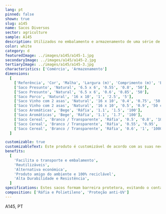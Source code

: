 ```yaml
---
lang: pt
pinned: false
shown: true
slug: a145
name: Sacos Diversos
sector: agriculture
sample: A145
description: Utilizados no embalamento e armazenamento de uma série de produtos agro-alimentares, presunto, porco, aromáticas, entre outros.
color: white
category: d
featuredImage: ../images/a145/a145-1.jpg
secondaryImage: ../images/a145/a145-2.jpg
tertiaryImage: ../images/a145/a145-3.jpg
characteristics: ['Comércio', 'Armazenamento']
dimensions:
  [
    ['Referência', 'Cor', 'Malha', 'Largura (m)', 'Comprimento (m)', 'Embalagem (un)'],
    ['Saco Presunto', 'Natural', '6.5 x 6', '0.55', '0.8', '50'],
    ['Saco Presunto', 'Natural', '6.5 x 6', '0.6', '0.85', '50'],
    ['Saco Porco', 'Natural', '16 x 10', '1', '2.5', '5'],
    ['Saco Vinho com 2 asas', 'Natural', '16 x 10', '0.4', '0.75', '50 com 2 asas'],
    ['Saco Vinho com 2 asas', 'Natural', '16 x 10', '0.5', '0.9', '50 com 2 asas'],
    ['Saco Aromáticas', 'Bege', 'Ráfia', '1.1', '1.5', '100'],
    ['Saco Aromáticas', 'Bege', 'Ráfia', '1.1', '1.7', '100'],
    ['Saco Cereal', 'Branco / Transparente', 'Ráfia', '0.5', '0.8', '1000'],
    ['Saco Cereal', 'Branco / Transparente', 'Ráfia', '0.55', '0.95', '1000'],
    ['Saco Cereal', 'Branco / Transparente', 'Ráfia', '0.6', '1', '1000'],
  ]

customizable: true
customizableText: Este produto é customizável de acordo com as suas necessidades. Contacte-nos para mais informações.
benefits:
  [
    'Facilita o transporte e embalamento',
    'Reutilizáveis',
    'Alternativa económica',
    'Produto amigo do ambiente e 100% reciclável',
    'Alta Durabilidade e Resistência',
  ]
specifications: Estes sacos formam barreira protetora, evitando o contacto direto de certos organismos que comprometam a viabilidade do produto.
composition: ['Ráfia e Polietileno', 'Proteção anti-UV']
---
```


A145, PT
